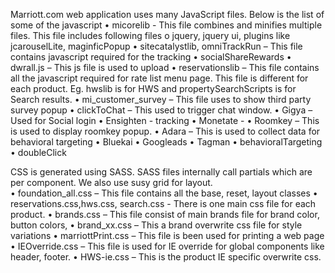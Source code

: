 
Marriott.com web application uses many JavaScript files.  Below is the list of some of the javascript
•	micorelib - This file combines and minifies multiple files. This file includes following files
o	jquery, jquery ui, plugins like jcarouselLite, maginficPopup
•	sitecatalystlib, omniTrackRun – This file contains javascript required for the tracking
•	socialShareRewards 
•	dwrall.js – This js file is used to upload
•	reservationslib – This file contains all the javascript required for rate list menu page. This file is different for each product. Eg. hwslib is for HWS and propertySearchScripts is for Search results.
•	mi_customer_survey – This file uses to show third party survey popup
•	clickToChat – This used to trigger chat window.
•	Gigya – Used for Social login
•	Ensighten - tracking
•	Monetate - 
•	Roomkey – This is used to display roomkey popup.
•	Adara – This is used to collect data for behavioral targeting
•	Bluekai 
•	Googleads
•	Tagman
•	behavioralTargeting
•	doubleClick

CSS is generated using SASS. SASS files internally call partials which are per component. We also use susy grid for layout.  
•	foundation_all.css – This file contains all the base, reset, layout classes
•	reservations.css,hws.css, search.css  - There is one main css file for each product.
•	brands.css – This file consist of main brands file for brand color, button colors,
•	brand_xx.css – This a brand overwrite css file for style variations
•	marriottPrint.css – This file is been used for printing a web page
•	IEOverride.css – This file is used for IE override for global components like header, footer.
•	HWS-ie.css – This is the product IE specific overwrite css.
